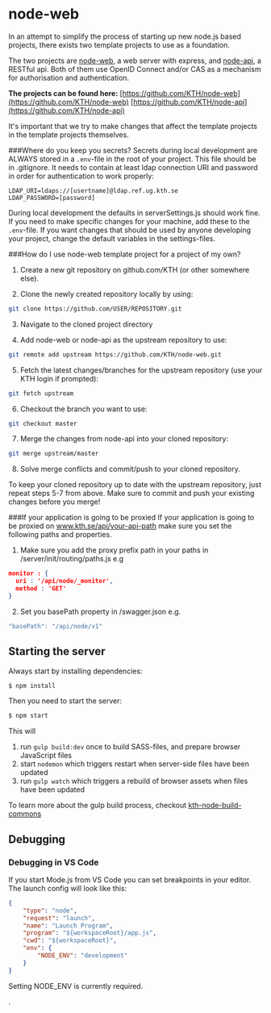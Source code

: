 node-web
========

In an attempt to simplify the process of starting up new node.js based projects, there exists two template projects to use as a foundation.  

The two projects are [node-web](https://github.com/KTH/node-web), a web server with express, and [node-api](https://github.com/KTH/node-api), a RESTful api. Both of them use OpenID Connect and/or CAS as a mechanism for authorisation and authentication.  

**The projects can be found here:**
[https://github.com/KTH/node-web](https://github.com/KTH/node-web)
[https://github.com/KTH/node-api](https://github.com/KTH/node-api)

It's important that we try to make changes that affect the template projects in the template projects themselves.

###Where do you keep you secrets?
Secrets during local development are ALWAYS stored in a `.env`-file in the root of your project. This file should be in .gitignore. It needs to contain at least ldap connection URI and password in order for authentication to work properly:

```
LDAP_URI=ldaps://[usertname]@ldap.ref.ug.kth.se
LDAP_PASSWORD=[password]
```

During local development the defaults in serverSettings.js should work fine. If you need to make specific changes for your machine, add these to the `.env`-file. If you want changes that should be used by anyone developing your project, change the default variables in the settings-files.

###How do I use node-web template project for a project of my own?
1. Create a new git repository on github.com/KTH (or other somewhere else).

2. Clone the newly created repository locally by using:

 ```bash
 git clone https://github.com/USER/REPOSITORY.git
 ```

3. Navigate to the cloned project directory

4. Add node-web or node-api as the upstream repository to use:

 ```bash
 git remote add upstream https://github.com/KTH/node-web.git
 ```

5. Fetch the latest changes/branches for the upstream repository (use your KTH login if prompted):

 ```bash
 git fetch upstream
 ```

6. Checkout the branch you want to use:

 ```bash
 git checkout master
 ```

7. Merge the changes from node-api into your cloned repository:

 ```bash
 git merge upstream/master
 ```

8. Solve merge conflicts and commit/push to your cloned repository.

To keep your cloned repository up to date with the upstream repository, just repeat steps 5-7 from above. Make sure to commit and push your existing changes before you merge!

###If your application is going to be proxied
If your application is going to be proxied on www.kth.se/api/your-api-path make sure you set the following paths and properties.

1. Make sure you add the proxy prefix path in your paths in /server/init/routing/paths.js e.g

 ```json
 monitor : {
   uri : '/api/node/_monitor',
   method : 'GET'
 }
 ```

2. Set you basePath property in /swagger.json e.g.

 ```javascript
 "basePath": "/api/node/v1"
 ```

## Starting the server
Always start by installing dependencies:

```bash
$ npm install
```

Then you need to start the server:
```bash
$ npm start
```

This will 

1. run `gulp build:dev` once to build SASS-files, and prepare browser JavaScript files
2. start `nodemon` which triggers restart when server-side files have been updated
3. run `gulp watch` which triggers a rebuild of browser assets when files have been updated

To learn more about the gulp build process, checkout [kth-node-build-commons](https://github.com/KTH/kth-node-build-commons)

## Debugging

### Debugging in VS Code

If you start Mode.js from VS Code you can set breakpoints in your editor. The launch config will look like this:

```json
{
    "type": "node",
    "request": "launch",
    "name": "Launch Program",
    "program": "${workspaceRoot}/app.js",
    "cwd": "${workspaceRoot}",
    "env": {
        "NODE_ENV": "development"
    }
}
```
Setting NODE_ENV is currently required.

.
